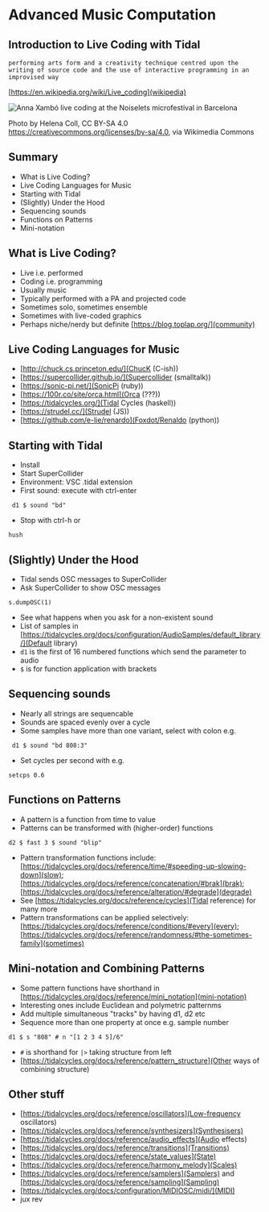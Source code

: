 # Advanced Music Computation
## Introduction to Live Coding with Tidal 


`performing arts form and a creativity technique centred upon the writing of source code and the use of interactive programming in an improvised way`

[https://en.wikipedia.org/wiki/Live_coding](wikipedia)



![Anna Xambó live coding at the Noiselets microfestival in Barcelona](https://upload.wikimedia.org/wikipedia/commons/0/07/Anna_Xamb%C3%B3_live_coding_at_the_Noiselets_microfestival_in_Barcelona.jpg)

Photo by Helena Coll, CC BY-SA 4.0 <https://creativecommons.org/licenses/by-sa/4.0>, via Wikimedia Commons


## Summary

- What is Live Coding?
- Live Coding Languages for Music
- Starting with Tidal
- (Slightly) Under the Hood
- Sequencing sounds
- Functions on Patterns
- Mini-notation


## What is Live Coding?


- Live i.e. performed
- Coding i.e. programming
- Usually music
- Typically performed with a PA and projected code
- Sometimes solo, sometimes ensemble
- Sometimes with live-coded graphics
- Perhaps niche/nerdy but definite [https://blog.toplap.org/](community)



## Live Coding Languages for Music

- [http://chuck.cs.princeton.edu/](ChucK (C-ish))
- [https://supercollider.github.io/](Supercollider (smalltalk))
- [https://sonic-pi.net/](SonicPi (ruby))
- [https://100r.co/site/orca.html](Orca (???))
- [https://tidalcycles.org/](Tidal Cycles (haskell))
- [https://strudel.cc/](Strudel (JS))
- [https://github.com/e-lie/renardo](Foxdot/Renaldo (python))


## Starting with Tidal

- Install
- Start SuperCollider
- Environment: VSC .tidal extension
- First sound: execute with ctrl-enter

``` d1 $ sound "bd"```

- Stop with ctrl-h or 

```hush```


## (Slightly) Under the Hood

- Tidal sends OSC messages to SuperCollider
- Ask SuperCollider to show OSC messages

```s.dumpOSC(1)```

- See what happens when you ask for a non-existent sound
- List of samples in [https://tidalcycles.org/docs/configuration/AudioSamples/default_library/](Default library)
- `d1` is the first of 16 numbered functions which send the parameter to audio
- `$` is for function application with brackets


## Sequencing sounds

- Nearly all strings are sequencable
- Sounds are spaced evenly over a cycle
- Some samples have more than one variant, select with colon e.g.

``` d1 $ sound "bd 808:3"```

- Set cycles per second with e.g. 

```setcps 0.6```


## Functions on Patterns

- A pattern is a function from time to value
- Patterns can be transformed with (higher-order) functions

```d2 $ fast 3 $ sound "blip"```

- Pattern transformation functions include: [https://tidalcycles.org/docs/reference/time/#speeding-up-slowing-down](slow); [https://tidalcycles.org/docs/reference/concatenation/#brak](brak); [https://tidalcycles.org/docs/reference/alteration/#degrade](degrade)
- See [https://tidalcycles.org/docs/reference/cycles](Tidal reference) for many more
- Pattern transformations can be applied selectively: [https://tidalcycles.org/docs/reference/conditions/#every](every); [https://tidalcycles.org/docs/reference/randomness/#the-sometimes-family](sometimes)


## Mini-notation and Combining Patterns

- Some pattern functions have shorthand in [https://tidalcycles.org/docs/reference/mini_notation](mini-notation)
- Interesting ones include Euclidean and polymetric patternms
- Add multiple simultaneous "tracks" by having d1, d2 etc
- Sequence more than one property at once e.g. sample number

```d1 $ s "808" # n "[1 2 3 4 5]/6"```

- `#` is shorthand for `|>` taking structure from left
- [https://tidalcycles.org/docs/reference/pattern_structure](Other ways of combining structure)


## Other stuff

- [https://tidalcycles.org/docs/reference/oscillators](Low-frequency oscillators)
- [https://tidalcycles.org/docs/reference/synthesizers](Synthesisers)
- [https://tidalcycles.org/docs/reference/audio_effects](Audio effects)
- [https://tidalcycles.org/docs/reference/transitions](Transitions)
- [https://tidalcycles.org/docs/reference/state_values](State)
- [https://tidalcycles.org/docs/reference/harmony_melody](Scales)
- [https://tidalcycles.org/docs/reference/samplers](Samplers) and [https://tidalcycles.org/docs/reference/sampling](Sampling)
- [https://tidalcycles.org/docs/configuration/MIDIOSC/midi/](MIDI)
- jux rev
